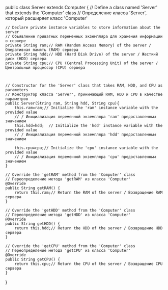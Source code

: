 
public class Server extends Computer {
    // Define a class named 'Server' that extends the 'Computer' class
// Определение класса 'Server', который расширяет класс 'Computer'

    // Declare private instance variables to store information about the server
    // Объявление приватных переменных экземпляра для хранения информации о сервере
    private String ram;// RAM (Random Access Memory) of the server / Оперативная память (RAM) сервера
    private String hdd;// HDD (Hard Disk Drive) of the server / Жесткий диск (HDD) сервера
    private String cpu;// CPU (Central Processing Unit) of the server / Центральный процессор (CPU) сервера



    // Constructor for the 'Server' class that takes RAM, HDD, and CPU as parameters
    // Конструктор класса 'Server', принимающий RAM, HDD и CPU в качестве параметров
    public Server(String ram, String hdd, String cpu){
        this.ram=ram;// Initialize the 'ram' instance variable with the provided value
        // / Инициализация переменной экземпляра 'ram' предоставленным значением
        this.hdd=hdd;  // Initialize the 'hdd' instance variable with the provided value
        // / Инициализация переменной экземпляра 'hdd' предоставленным значением

        this.cpu=cpu;// Initialize the 'cpu' instance variable with the provided value
        // / Инициализация переменной экземпляра 'cpu' предоставленным значением
    }

    // Override the 'getRAM' method from the 'Computer' class
    // Переопределение метода 'getRAM' из класса 'Computer'
    @Override
    public String getRAM() {
        return this.ram;// Return the RAM of the server / Возвращение RAM сервера
    }

    // Override the 'getHDD' method from the 'Computer' class
    // Переопределение метода 'getHDD' из класса 'Computer'
    @Override
    public String getHDD() {
        return this.hdd;// Return the HDD of the server / Возвращение HDD сервера
    }

    // Override the 'getCPU' method from the 'Computer' class
    // Переопределение метода 'getCPU' из класса 'Computer'
    @Override
    public String getCPU() {
        return this.cpu;// Return the CPU of the server / Возвращение CPU сервера
    }
}
